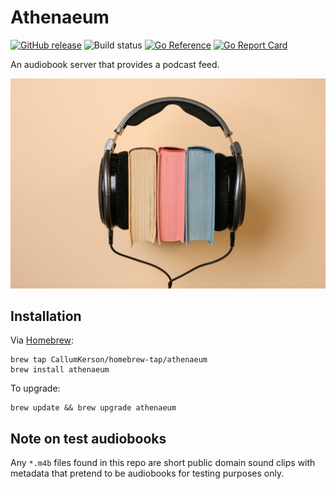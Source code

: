 # Athenaeum

[![GitHub release](https://img.shields.io/github/v/release/CallumKerson/Athenaeum?display_name=release&style=flat-square)](https://github.com/CallumKerson/Athenaeum/releases/latest)
![Build status](https://img.shields.io/github/actions/workflow/status/CallumKerson/Athenaeum/main.yaml?style=flat-square)
[![Go Reference](https://pkg.go.dev/badge/github.com/CallumKerson/Athenaeum.svg)](https://pkg.go.dev/github.com/CallumKerson/Athenaeum)
[![Go Report Card](https://goreportcard.com/badge/github.com/CallumKerson/Athenaeum?style=flat-square)](https://goreportcard.com/report/github.com/CallumKerson/Athenaeum)

An audiobook server that provides a podcast feed.

![Athenaeum](docs/athenaeum.jpg)

## Installation

Via [Homebrew](https://brew.sh):

```shell
brew tap CallumKerson/homebrew-tap/athenaeum
brew install athenaeum
```

To upgrade:

```shell
brew update && brew upgrade athenaeum
```

## Note on test audiobooks

Any `*.m4b` files found in this repo are short public domain sound clips with metadata that pretend to be audiobooks for testing purposes only.
